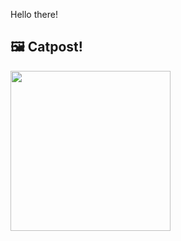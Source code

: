 Hello there!



## 🖼️ Catpost!

<sub>
    <img src="https://cdn2.thecatapi.com/images/a0b.jpg" height="256">
</sub>

